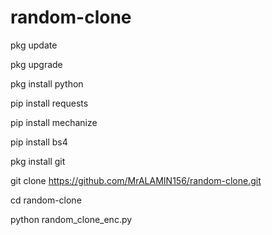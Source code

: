 # random-clone

pkg update

pkg upgrade

pkg install python

pip install requests

pip install mechanize

pip install bs4

pkg install git

git clone https://github.com/MrALAMIN156/random-clone.git

cd random-clone

python random_clone_enc.py


